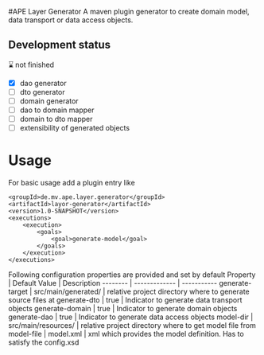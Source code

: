 #APE Layer Generator
A maven plugin generator to create domain model, data transport or data access objects.

## Development status
:hourglass: not finished
- [x] dao generator
- [ ] dto generator
- [ ] domain generator
- [ ] dao to domain mapper
- [ ] domain to dto mapper
- [ ] extensibility of generated objects
# Usage
For basic usage add a plugin entry like
```
<groupId>de.mv.ape.layer.generator</groupId>
<artifactId>layor-generator</artifactId>
<version>1.0-SNAPSHOT</version>
<executions>
    <execution>
        <goals>
            <goal>generate-model</goal>
        </goals>
    </execution>
</executions>
````
Following configuration properties are provided and set by default
Property | Default Value | Description
-------- | ------------- | -----------
generate-target | src/main/generated/ | relative project directory where to generate source files at
generate-dto | true | Indicator to generate data transport objects 
generate-domain | true | Indicator to generate domain objects
generate-dao | true | Indicator to generate data access objects
model-dir | src/main/resources/ | relative project directory where to get model file from
model-file | model.xml | xml which provides the model definition. Has to satisfy the config.xsd